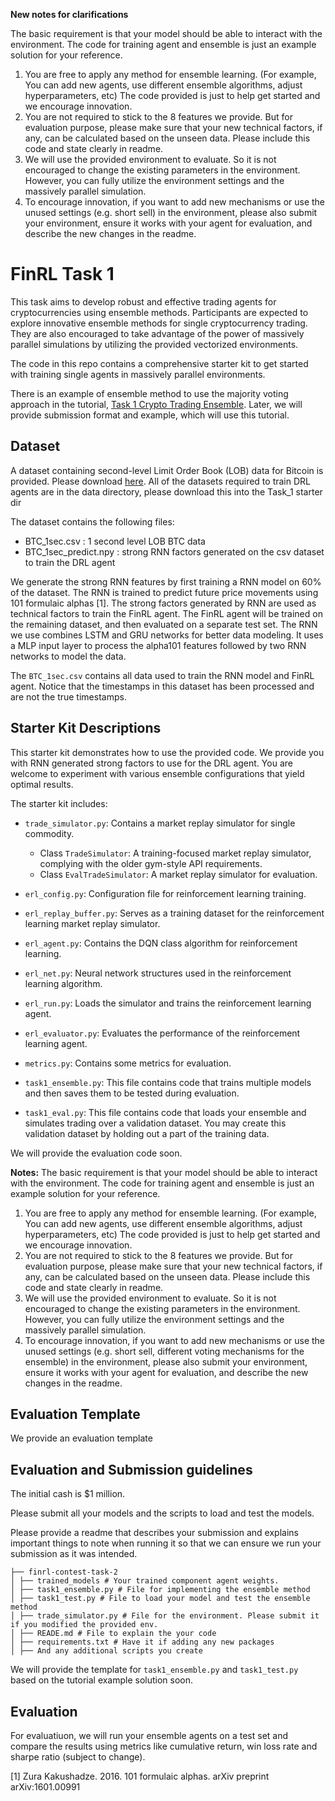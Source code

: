 **New notes for clarifications**

The basic requirement is that your model should be able to interact with the environment. The code for training agent and ensemble is just an example solution for your reference.

1. You are free to apply any method for ensemble learning. (For example, You can add new agents, use different ensemble algorithms, adjust hyperparameters, etc) The code provided is just to help get started and we encourage innovation.
2. You are not required to stick to the 8 features we provide. But for evaluation purpose, please make sure that your new technical factors, if any, can be calculated based on the unseen data. Please include this code and state clearly in readme.
3. We will use the provided environment to evaluate. So it is not encouraged to change the existing parameters in the environment. However, you can fully utilize the environment settings and the massively parallel simulation.
4. To encourage innovation, if you want to add new mechanisms or use the unused settings (e.g. short sell) in the environment, please also submit your environment, ensure it works with your agent for evaluation, and describe the new changes in the readme.


# FinRL Task 1
This task aims to develop robust and effective trading agents for cryptocurrencies using ensemble methods. Participants are expected to explore innovative ensemble methods for single cryptocurrency trading. They are also encouraged to take advantage of the power of massively parallel simulations by utilizing the provided vectorized environments.

The code in this repo contains a comprehensive starter kit to get started with training single agents in massively parallel environments.

There is an example of ensemble method to use the majority voting approach in the tutorial, [Task 1 Crypto Trading Ensemble](https://github.com/Open-Finance-Lab/FinRL_Contest_2024/tree/main/Tutorials/Task_1_tutorial). Later, we will provide submission format and example, which will use this tutorial.

## Dataset
A dataset containing second-level Limit Order Book (LOB) data for Bitcoin is provided. Please download [here](https://drive.google.com/drive/folders/1Okd8fyB7n93N1Z5HEnlpb-q8x5FfSF1Z?usp=sharing). All of the datasets required to train DRL agents are in the data directory, please download this into the Task_1 starter dir 

The dataset contains the following files: 
- BTC_1sec.csv : 1 second level LOB BTC data
- BTC_1sec_predict.npy : strong RNN factors generated on the csv dataset to train the DRL agent

We generate the strong RNN features by first training a RNN model on 60% of the dataset. The RNN is trained to predict future price movements using 101 formulaic alphas [1]. The strong factors generated by RNN are used as technical factors to train the FinRL agent. The FinRL agent will be trained on the remaining dataset, and then evaluated on a separate test set. The RNN we use combines LSTM and GRU networks for better data modeling. It uses a MLP input layer to process the alpha101 features followed by two RNN networks to model the data.

The `BTC_1sec.csv` contains all data used to train the RNN model and FinRL agent. Notice that the timestamps in this dataset has been processed and are not the true timestamps. 

## Starter Kit Descriptions

This starter kit demonstrates how to use the provided code. We provide you with RNN generated strong factors to use for the DRL agent. You are welcome to experiment with various ensemble configurations that yield optimal results. 

The starter kit includes:
- `trade_simulator.py`: Contains a market replay simulator for single commodity.
  - Class `TradeSimulator`: A training-focused market replay simulator, complying with the older gym-style API requirements.
  - Class `EvalTradeSimulator`: A market replay simulator for evaluation.

- `erl_config.py`: Configuration file for reinforcement learning training.

- `erl_replay_buffer.py`: Serves as a training dataset for the reinforcement learning market replay simulator.

- `erl_agent.py`: Contains the DQN class algorithm for reinforcement learning.

- `erl_net.py`: Neural network structures used in the reinforcement learning algorithm.

- `erl_run.py`: Loads the simulator and trains the reinforcement learning agent.

- `erl_evaluator.py`: Evaluates the performance of the reinforcement learning agent.

- `metrics.py`: Contains some metrics for evaluation.

- `task1_ensemble.py`: This file contains code that trains multiple models and then saves them to be tested during evaluation.

- `task1_eval.py`: This file contains code that loads your ensemble and simulates trading over a validation dataset. You may create this validation dataset by holding out a part of the training data.

We will provide the evaluation code soon. 

**Notes:**
The basic requirement is that your model should be able to interact with the environment. The code for training agent and ensemble is just an example solution for your reference. 
1. You are free to apply any method for ensemble learning. (For example, You can add new agents, use different ensemble algorithms, adjust hyperparameters, etc) The code provided is just to help get started and we encourage innovation.
2. You are not required to stick to the 8 features we provide. But for evaluation purpose, please make sure that your new technical factors, if any, can be calculated based on the unseen data. Please include this code and state clearly in readme.
3. We will use the provided environment to evaluate. So it is not encouraged to change the existing parameters in the environment. However, you can fully utilize the environment settings and the massively parallel simulation.
4. To encourage innovation, if you want to add new mechanisms or use the unused settings (e.g. short sell, different voting mechanisms for the ensemble) in the environment, please also submit your environment, ensure it works with your agent for evaluation, and describe the new changes in the readme.

## Evaluation Template
We provide an evaluation template

## Evaluation and Submission guidelines
The initial cash is $1 million.

Please submit all your models and the scripts to load and test the models.

Please provide a readme that describes your submission and explains important things to note when running it so that we can ensure we run your submission as it was intended.

```
├── finrl-contest-task-2 
│ ├── trained_models # Your trained component agent weights.
│ ├── task1_ensemble.py # File for implementing the ensemble method 
│ ├── task1_test.py # File to load your model and test the ensemble method
│ ├── trade_simulator.py # File for the environment. Please submit it if you modified the provided env.
│ ├── READE.md # File to explain the your code
│ ├── requirements.txt # Have it if adding any new packages
│ ├── And any additional scripts you create
```
We will provide the template for `task1_ensemble.py` and `task1_test.py` based on the tutorial example solution soon.


## Evaluation
For evaluatiuon, we will run your ensemble agents on a test set and compare the results using metrics like cumulative return, win loss rate and sharpe ratio (subject to change). 


[1] Zura Kakushadze. 2016. 101 formulaic alphas. arXiv preprint arXiv:1601.00991
